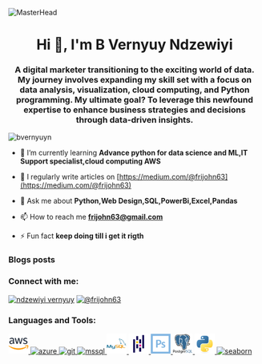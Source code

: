 ![MasterHead](https://img.freepik.com/free-photo/gradient-dark-blue-futuristic-digital-grid-background_53876-129728.jpg?w=1060&t=st=1698442927~exp=1698443527~hmac=42e97917c996f4df94bfe51c7991bbf61c212cce920e1b976fa80a7e9c81f403)
<h1 align="center">Hi 👋, I'm B Vernyuy Ndzewiyi</h1>
<h3 align="center">A digital marketer transitioning to the exciting world of data. My journey involves expanding my skill set with a focus on data analysis, visualization, cloud computing, and Python programming. My ultimate goal? To leverage this newfound expertise to enhance business strategies and decisions through data-driven insights.</h3>


<p align="left"> <img src="https://komarev.com/ghpvc/?username=bvernyuyn&label=Profile%20views&color=0e75b6&style=flat" alt="bvernyuyn" /> </p>

- 🌱 I’m currently learning **Advance python for data science and ML,IT Support specialist,cloud computing AWS**

- 📝 I regularly write articles on [https://medium.com/@frijohn63](https://medium.com/@frijohn63)

- 💬 Ask me about **Python,Web Design,SQL,PowerBi,Excel,Pandas**

- 📫 How to reach me **frijohn63@gmail.com**

- ⚡ Fun fact **keep doing till i get it rigth**

### Blogs posts
<!-- BLOG-POST-LIST:START -->
<!-- BLOG-POST-LIST:END -->

<h3 align="left">Connect with me:</h3>
<p align="left">
<a href="https://linkedin.com/in/ndzewiyi vernyuy" target="blank"><img align="center" src="https://raw.githubusercontent.com/rahuldkjain/github-profile-readme-generator/master/src/images/icons/Social/linked-in-alt.svg" alt="ndzewiyi vernyuy" height="30" width="40" /></a>
<a href="https://medium.com/@frijohn63" target="blank"><img align="center" src="https://raw.githubusercontent.com/rahuldkjain/github-profile-readme-generator/master/src/images/icons/Social/medium.svg" alt="@frijohn63" height="30" width="40" /></a>
</p>

<h3 align="left">Languages and Tools:</h3>
<p align="left"> <a href="https://aws.amazon.com" target="_blank" rel="noreferrer"> <img src="https://raw.githubusercontent.com/devicons/devicon/master/icons/amazonwebservices/amazonwebservices-original-wordmark.svg" alt="aws" width="40" height="40"/> </a> <a href="https://azure.microsoft.com/en-in/" target="_blank" rel="noreferrer"> <img src="https://www.vectorlogo.zone/logos/microsoft_azure/microsoft_azure-icon.svg" alt="azure" width="40" height="40"/> </a> <a href="https://git-scm.com/" target="_blank" rel="noreferrer"> <img src="https://www.vectorlogo.zone/logos/git-scm/git-scm-icon.svg" alt="git" width="40" height="40"/> </a> <a href="https://www.microsoft.com/en-us/sql-server" target="_blank" rel="noreferrer"> <img src="https://www.svgrepo.com/show/303229/microsoft-sql-server-logo.svg" alt="mssql" width="40" height="40"/> </a> <a href="https://www.mysql.com/" target="_blank" rel="noreferrer"> <img src="https://raw.githubusercontent.com/devicons/devicon/master/icons/mysql/mysql-original-wordmark.svg" alt="mysql" width="40" height="40"/> </a> <a href="https://pandas.pydata.org/" target="_blank" rel="noreferrer"> <img src="https://raw.githubusercontent.com/devicons/devicon/2ae2a900d2f041da66e950e4d48052658d850630/icons/pandas/pandas-original.svg" alt="pandas" width="40" height="40"/> </a> <a href="https://www.photoshop.com/en" target="_blank" rel="noreferrer"> <img src="https://raw.githubusercontent.com/devicons/devicon/master/icons/photoshop/photoshop-line.svg" alt="photoshop" width="40" height="40"/> </a> <a href="https://www.postgresql.org" target="_blank" rel="noreferrer"> <img src="https://raw.githubusercontent.com/devicons/devicon/master/icons/postgresql/postgresql-original-wordmark.svg" alt="postgresql" width="40" height="40"/> </a> <a href="https://www.python.org" target="_blank" rel="noreferrer"> <img src="https://raw.githubusercontent.com/devicons/devicon/master/icons/python/python-original.svg" alt="python" width="40" height="40"/> </a> <a href="https://seaborn.pydata.org/" target="_blank" rel="noreferrer"> <img src="https://seaborn.pydata.org/_images/logo-mark-lightbg.svg" alt="seaborn" width="40" height="40"/> </a> </p>
